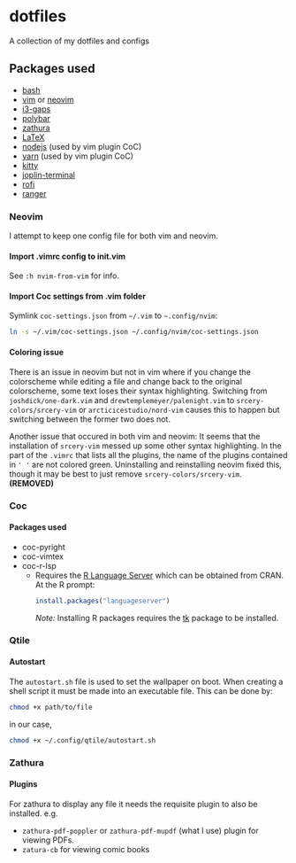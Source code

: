 # dotfiles
A collection of my dotfiles and configs

## Packages used
- [bash](https://www.gnu.org/software/bash/)
- [vim](https://www.vim.org/) or [neovim](https://neovim.io/)
- [i3-gaps](https://github.com/Airblader/i3)
- [polybar](https://polybar.github.io/)
- [zathura](https://pwmt.org/projects/zathura/)
- [LaTeX](https://www.latex-project.org/)
- [nodejs](https://nodejs.org/en/) (used by vim plugin CoC) 
- [yarn](https://yarnpkg.com/) (used by vim plugin CoC) 
- [kitty](https://sw.kovidgoyal.net/kitty/)
- [joplin-terminal](https://joplinapp.org/terminal/)
- [rofi](https://github.com/davatorium/rofi)
- [ranger](https://github.com/ranger/ranger)

### Neovim 
I attempt to keep one config file for both vim and neovim.
#### Import .vimrc config to init.vim
See `:h nvim-from-vim` for info.
#### Import Coc settings from .vim folder
Symlink `coc-settings.json` from `~/.vim` to `~.config/nvim`:
```bash
ln -s ~/.vim/coc-settings.json ~/.config/nvim/coc-settings.json
```
#### Coloring issue
There is an issue in neovim but not in vim where if you change the colorscheme while editing a file and change back to the original colorscheme, some text loses their syntax highlighting. Switching from `joshdick/one-dark.vim` and `drewtemplemeyer/palenight.vim` to `srcery-colors/srcery-vim` or `arcticicestudio/nord-vim` causes this to happen but switching between the former two does not. 

Another issue that occured in both vim and neovim: It seems that the installation of `srcery-vim` messed up some other syntax highlighting. In the part of the `.vimrc` that lists all the plugins, the name of the plugins contained in `' '` are not colored green. Uninstalling and reinstalling neovim fixed this, though it may be best to just remove `srcery-colors/srcery-vim`. **(REMOVED)**

### Coc 
#### Packages used
- coc-pyright
- coc-vimtex
- coc-r-lsp
	- Requires the [R Language Server](https://github.com/REditorSupport/languageserver) which can be obtained from CRAN. At the R prompt:
		```r
		install.packages("languageserver")
		```
		*Note:* Installing R packages requires the [tk](https://archlinux.org/packages/?name=tk) package to be installed.

### Qtile 
#### Autostart
The `autostart.sh` file is used to set the wallpaper on boot. When creating a shell
script it must be made into an executable file. This can be done by:
```bash
chmod +x path/to/file
```
in our case,
```bash
chmod +x ~/.config/qtile/autostart.sh
```

### Zathura
#### Plugins
For zathura to display any file it needs the requisite plugin to also be installed.
e.g. 
- `zathura-pdf-poppler` or `zathura-pdf-mupdf` (what I use) plugin for viewing PDFs.
- `zatura-cb` for viewing comic books
